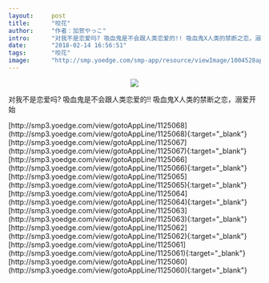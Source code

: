 ```yaml
---
layout:     post
title:      "咬花"
author:     "作者：加贺やっこ"
intro:      "对我不是恋爱吗? 吸血鬼是不会跟人类恋爱的!! 吸血鬼X人类的禁断之恋，溺爱开始"
date:       "2018-02-14 16:56:51"
tags:       "咬花"
image:      "http://smp.yoedge.com/smp-app/resource/viewImage/1004528appline.png"
---
```

<div style="text-align: center">
<p><img src="http://smp.yoedge.com/smp-app/resource/viewImage/1004528appline.png"/></p>
</div>
<p class="post-meta">
<span>对我不是恋爱吗? 吸血鬼是不会跟人类恋爱的!! 吸血鬼X人类的禁断之恋，溺爱开始</span>
</p>
[http://smp3.yoedge.com/view/gotoAppLine/1125068](http://smp3.yoedge.com/view/gotoAppLine/1125068){:target="_blank"}
[http://smp3.yoedge.com/view/gotoAppLine/1125067](http://smp3.yoedge.com/view/gotoAppLine/1125067){:target="_blank"}
[http://smp3.yoedge.com/view/gotoAppLine/1125066](http://smp3.yoedge.com/view/gotoAppLine/1125066){:target="_blank"}
[http://smp3.yoedge.com/view/gotoAppLine/1125065](http://smp3.yoedge.com/view/gotoAppLine/1125065){:target="_blank"}
[http://smp3.yoedge.com/view/gotoAppLine/1125064](http://smp3.yoedge.com/view/gotoAppLine/1125064){:target="_blank"}
[http://smp3.yoedge.com/view/gotoAppLine/1125063](http://smp3.yoedge.com/view/gotoAppLine/1125063){:target="_blank"}
[http://smp3.yoedge.com/view/gotoAppLine/1125062](http://smp3.yoedge.com/view/gotoAppLine/1125062){:target="_blank"}
[http://smp3.yoedge.com/view/gotoAppLine/1125061](http://smp3.yoedge.com/view/gotoAppLine/1125061){:target="_blank"}
[http://smp3.yoedge.com/view/gotoAppLine/1125060](http://smp3.yoedge.com/view/gotoAppLine/1125060){:target="_blank"}


